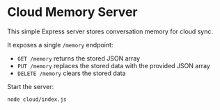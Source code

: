 # Cloud Memory Server

This simple Express server stores conversation memory for cloud sync.

It exposes a single `/memory` endpoint:

- `GET /memory` returns the stored JSON array
- `PUT /memory` replaces the stored data with the provided JSON array
- `DELETE /memory` clears the stored data

Start the server:

```bash
node cloud/index.js
```
